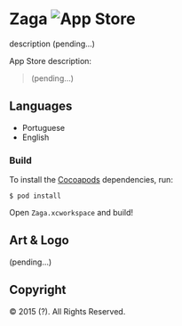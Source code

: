 # Zaga ![App Store](https://db.tt/Fsb4RsR1)

description (pending...)

App Store description:

> (pending...)

## Languages

* Portuguese
* English

### Build

To install the [Cocoapods] dependencies, run:

`$ pod install`

Open `Zaga.xcworkspace` and build!

## Art & Logo

(pending...)

## Copyright

&copy; 2015 (?). All Rights Reserved.

[Cocoapods]: http://cocoapods.org